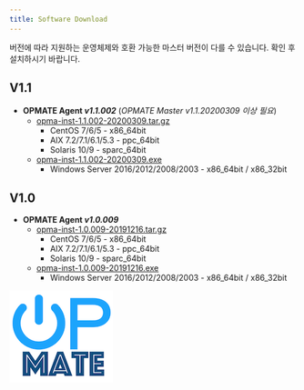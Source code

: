 ```yaml
---
title: Software Download
---
```


버전에 따라 지원하는 운영체제와 호환 가능한 마스터 버전이 다를 수 있습니다. 확인 후 설치하시기 바랍니다.

## V1.1

- **OPMATE Agent _v1.1.002_** (*OPMATE Master v1.1.20200309 이상 필요*)
  - [opma-inst-1.1.002-20200309.tar.gz](opma-inst-1.1.002-20200309.tar.gz)
    - CentOS 7/6/5 - x86_64bit
    - AIX 7.2/7.1/6.1/5.3 - ppc_64bit
    - Solaris 10/9 - sparc_64bit
  - [opma-inst-1.1.002-20200309.exe](opma-inst-1.1.002-20200309.exe_)
    - Windows Server 2016/2012/2008/2003 - x86_64bit / x86_32bit

## V1.0

- **OPMATE Agent _v1.0.009_**
  - [opma-inst-1.0.009-20191216.tar.gz](opma-inst-1.0.009-20191216.tar.gz)
    - CentOS 7/6/5 - x86_64bit
    - AIX 7.2/7.1/6.1/5.3 - ppc_64bit
    - Solaris 10/9 - sparc_64bit
  - [opma-inst-1.0.009-20191216.exe](opma-inst-1.0.009-20191216.exe_)
    - Windows Server 2016/2012/2008/2003 - x86_64bit / x86_32bit

![Alt text](/img/poweron.png)
